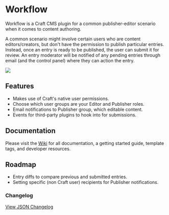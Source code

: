 # Workflow

Workflow is a Craft CMS plugin for a common publisher-editor scenario when it comes to content authoring.

A common scenario might involve certain users who are content editors/creators, but don't have the permission to publish particular entries. Instead, once an entry is ready to be published, the user can submit it for review. An entry moderator will be notified of any pending entries through email (and the control panel) where they can action the entry.

<img src="https://raw.githubusercontent.com/engram-design/Workflow/master/screenshots/review-pane.png" />


## Features

- Makes use of Craft's native user permissions.
- Choose which user groups are your Editor and Publisher roles.
- Email notifications to Publisher group, which editable content.
- Events for third-party plugins to hook into for submissions.


## Documentation

Please visit the [Wiki](https://github.com/engram-design/Workflow/wiki) for all documentation, a getting started guide, template tags, and developer resources.


## Roadmap
- Entry diffs to compare previous and submitted entries.
- Setting specific (non Craft user) recipients for Publisher notifications.


### Changelog

[View JSON Changelog](https://github.com/engram-design/Workflow/blob/master/changelog.json)
